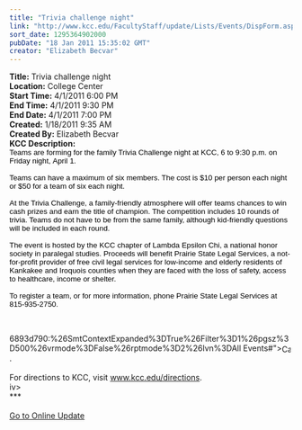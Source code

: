 ```yaml
---
title: "Trivia challenge night"
link: "http://www.kcc.edu/FacultyStaff/update/Lists/Events/DispForm.aspx?ID=25"
sort_date: 1295364902000
pubDate: "18 Jan 2011 15:35:02 GMT"
creator: "Elizabeth Becvar"
---
```


<div><b>Title:</b> Trivia challenge night</div>
<div><b>Location:</b> College Center</div>
<div><b>Start Time:</b> 4/1/2011 6:00 PM</div>
<div><b>End Time:</b> 4/1/2011 9:30 PM</div>
<div><b>End Date:</b> 4/1/2011 7:00 PM</div>
<div><b>Created:</b> 1/18/2011 9:35 AM</div>
<div><b>Created By:</b> Elizabeth Becvar</div>
<div><b>KCC Description:</b> <div class=ExternalClassE7C3A5C5237E47D28949A69AC8B55658>
<div>
<p class=MsoNormal style="margin:0in 0in 0pt"><span style="font-size:10pt;color:black;font-family:'Arial','sans-serif'">Teams are forming for the family Trivia Challenge night at KCC, 6 to 9:30 p.m. on Friday night, April 1.</span></p><span style="font-size:10pt;color:black;font-family:'Arial','sans-serif'">
<p class=MsoNormal style="margin:0in 0in 0pt"><br>Teams can have a maximum of six members. The cost is $10 per person each night or $50 for a team of six each night.</p>
<p class=MsoNormal style="margin:0in 0in 0pt"><br>At the Trivia Challenge, a family-friendly atmosphere will offer teams chances to win cash prizes and earn the title of champion. The competition includes 10 rounds of trivia. Teams do not have to be from the same family, although kid-friendly questions will be included in each round.</p>
<p class=MsoNormal style="margin:0in 0in 0pt"><br>The event is hosted by the KCC chapter of Lambda Epsilon Chi, a national honor society in paralegal studies. Proceeds will benefit Prairie State Legal Services, a not-for-profit provider of free civil legal services for low-income and elderly residents of Kankakee and Iroquois counties when they are faced with the loss of safety, access to healthcare, income or shelter.</p>
<p class=MsoNormal style="margin:0in 0in 0pt"><br>To register a team, or for more information, phone Prairie State Legal Services at 815-935-2750.</span></p>
<p class=MsoNormal style="margin:0in 0in 0pt"><span style="font-size:10pt"><font face="Times New Roman"></font></span> </p>
<p class=MsoNormal style="margin:0in 0in 0pt"><font face="Times New Roman" size=3></font> </p>
<p class=MsoNormal style="margin:0in 0in 0pt"><font face="Times New Roman" size=3></font> </p></div></div></div>
6893d790:%26SmtContextExpanded%3DTrue%26Filter%3D1%26pgsz%3D500%26vrmode%3DFalse%26rptmode%3D2%26lvn%3DAll Events#"><img style="border-bottom:medium none;position:static !important;border-left:medium none;margin:0px;width:16px;bottom:0px;display:inline;white-space:nowrap;float:none;height:16px;vertical-align:middle;overflow:hidden;border-top:medium none;top:0px;cursor:hand;right:0px;border-right:medium none;left:0px" title="Call: 815-935-2751"></a></span>.</div>
<div><br>For directions to KCC, visit <a href="/directions">www.kcc.edu/directions</a>.<br></div></div></div></div></div></div>
iv>
<div>***</div>
<div> </div>
<div><a href="/FacultyStaff/update/Pages/dailyupdate.aspx">Go to Online Update</a></div>
<div><br /> </div></div></div></div></div></div>
